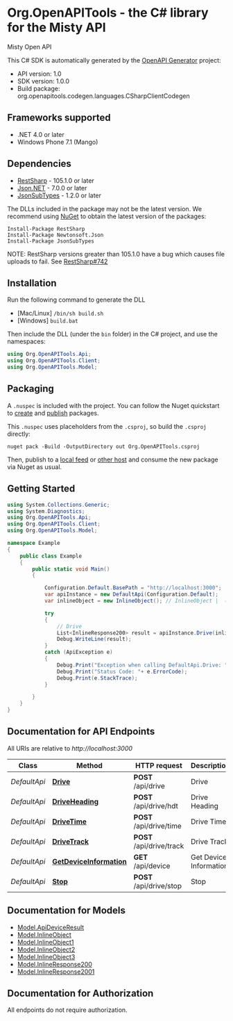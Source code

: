 # Org.OpenAPITools - the C# library for the Misty API

Misty Open API

This C# SDK is automatically generated by the [OpenAPI Generator](https://openapi-generator.tech) project:

- API version: 1.0
- SDK version: 1.0.0
- Build package: org.openapitools.codegen.languages.CSharpClientCodegen

## Frameworks supported


- .NET 4.0 or later
- Windows Phone 7.1 (Mango)

## Dependencies


- [RestSharp](https://www.nuget.org/packages/RestSharp) - 105.1.0 or later
- [Json.NET](https://www.nuget.org/packages/Newtonsoft.Json/) - 7.0.0 or later
- [JsonSubTypes](https://www.nuget.org/packages/JsonSubTypes/) - 1.2.0 or later

The DLLs included in the package may not be the latest version. We recommend using [NuGet](https://docs.nuget.org/consume/installing-nuget) to obtain the latest version of the packages:

```
Install-Package RestSharp
Install-Package Newtonsoft.Json
Install-Package JsonSubTypes
```

NOTE: RestSharp versions greater than 105.1.0 have a bug which causes file uploads to fail. See [RestSharp#742](https://github.com/restsharp/RestSharp/issues/742)

## Installation

Run the following command to generate the DLL

- [Mac/Linux] `/bin/sh build.sh`
- [Windows] `build.bat`

Then include the DLL (under the `bin` folder) in the C# project, and use the namespaces:

```csharp
using Org.OpenAPITools.Api;
using Org.OpenAPITools.Client;
using Org.OpenAPITools.Model;

```


## Packaging

A `.nuspec` is included with the project. You can follow the Nuget quickstart to [create](https://docs.microsoft.com/en-us/nuget/quickstart/create-and-publish-a-package#create-the-package) and [publish](https://docs.microsoft.com/en-us/nuget/quickstart/create-and-publish-a-package#publish-the-package) packages.

This `.nuspec` uses placeholders from the `.csproj`, so build the `.csproj` directly:

```
nuget pack -Build -OutputDirectory out Org.OpenAPITools.csproj
```

Then, publish to a [local feed](https://docs.microsoft.com/en-us/nuget/hosting-packages/local-feeds) or [other host](https://docs.microsoft.com/en-us/nuget/hosting-packages/overview) and consume the new package via Nuget as usual.


## Getting Started

```csharp
using System.Collections.Generic;
using System.Diagnostics;
using Org.OpenAPITools.Api;
using Org.OpenAPITools.Client;
using Org.OpenAPITools.Model;

namespace Example
{
    public class Example
    {
        public static void Main()
        {

            Configuration.Default.BasePath = "http://localhost:3000";
            var apiInstance = new DefaultApi(Configuration.Default);
            var inlineObject = new InlineObject(); // InlineObject |  (optional) 

            try
            {
                // Drive
                List<InlineResponse200> result = apiInstance.Drive(inlineObject);
                Debug.WriteLine(result);
            }
            catch (ApiException e)
            {
                Debug.Print("Exception when calling DefaultApi.Drive: " + e.Message );
                Debug.Print("Status Code: "+ e.ErrorCode);
                Debug.Print(e.StackTrace);
            }

        }
    }
}
```

## Documentation for API Endpoints

All URIs are relative to *http://localhost:3000*

Class | Method | HTTP request | Description
------------ | ------------- | ------------- | -------------
*DefaultApi* | [**Drive**](docs/DefaultApi.md#drive) | **POST** /api/drive | Drive
*DefaultApi* | [**DriveHeading**](docs/DefaultApi.md#driveheading) | **POST** /api/drive/hdt | Drive Heading
*DefaultApi* | [**DriveTime**](docs/DefaultApi.md#drivetime) | **POST** /api/drive/time | Drive Time
*DefaultApi* | [**DriveTrack**](docs/DefaultApi.md#drivetrack) | **POST** /api/drive/track | Drive Track
*DefaultApi* | [**GetDeviceInformation**](docs/DefaultApi.md#getdeviceinformation) | **GET** /api/device | Get Device Information
*DefaultApi* | [**Stop**](docs/DefaultApi.md#stop) | **POST** /api/drive/stop | Stop


## Documentation for Models

 - [Model.ApiDeviceResult](docs/ApiDeviceResult.md)
 - [Model.InlineObject](docs/InlineObject.md)
 - [Model.InlineObject1](docs/InlineObject1.md)
 - [Model.InlineObject2](docs/InlineObject2.md)
 - [Model.InlineObject3](docs/InlineObject3.md)
 - [Model.InlineResponse200](docs/InlineResponse200.md)
 - [Model.InlineResponse2001](docs/InlineResponse2001.md)


## Documentation for Authorization

All endpoints do not require authorization.
